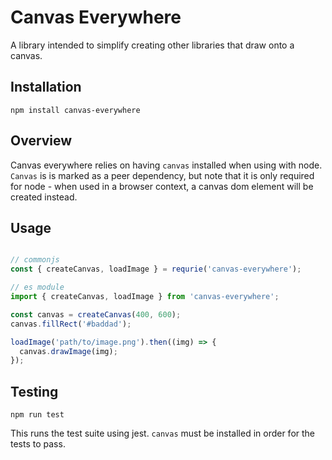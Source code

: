 # Canvas Everywhere

A library intended to simplify creating
other libraries that draw onto a canvas.

## Installation

`npm install canvas-everywhere`

## Overview

Canvas everywhere relies on having `canvas` installed when using with
node. `Canvas` is is marked as a peer dependency, but note that it is
only required for node - when used in a browser context, a canvas dom
element will be created instead.

## Usage

```js

// commonjs
const { createCanvas, loadImage } = requrie('canvas-everywhere');

// es module
import { createCanvas, loadImage } from 'canvas-everywhere';

const canvas = createCanvas(400, 600);
canvas.fillRect('#baddad');

loadImage('path/to/image.png').then((img) => {
  canvas.drawImage(img);
});

```

## Testing

`npm run test`

This runs the test suite using jest. `canvas` must be installed in order
for the tests to pass.
